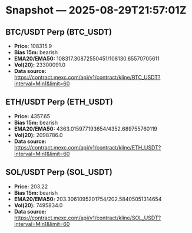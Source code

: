 # Snapshot — 2025-08-29T21:57:01Z

## BTC/USDT Perp (BTC_USDT)
- **Price:** 108315.9
- **Bias 15m:** bearish
- **EMA20/EMA50:** 108317.30872550451/108130.65570705611
- **Vol(20):** 23300091.0
- **Data source:** https://contract.mexc.com/api/v1/contract/kline/BTC_USDT?interval=Min1&limit=60

## ETH/USDT Perp (ETH_USDT)
- **Price:** 4357.65
- **Bias 15m:** bearish
- **EMA20/EMA50:** 4363.015977193654/4352.689755760119
- **Vol(20):** 2098786.0
- **Data source:** https://contract.mexc.com/api/v1/contract/kline/ETH_USDT?interval=Min1&limit=60

## SOL/USDT Perp (SOL_USDT)
- **Price:** 203.22
- **Bias 15m:** bearish
- **EMA20/EMA50:** 203.3061095201754/202.58405051314654
- **Vol(20):** 7495834.0
- **Data source:** https://contract.mexc.com/api/v1/contract/kline/SOL_USDT?interval=Min1&limit=60

